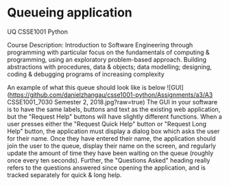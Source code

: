 # Queueing application
UQ CSSE1001 Python

Course Description: Introduction to Software Engineering through programming with particular focus on the fundamentals of computing & programming, using an exploratory problem-based approach. Building abstractions with procedures, data & objects; data modelling; designing, coding & debugging programs of increasing complexity

An example of what this queue should look like is below
![GUI](https://github.com/danielzhangau/csse1001-python/Assignments/a3/A3 CSSE1001_7030 Semester 2, 2018.jpg?raw=true)
The GUI in your software is to have the same labels, buttons and text as the existing web application, but the "Request Help" buttons will have slightly different functions. When a user presses either the "Request Quick Help" button or "Request Long Help" button, the
application must display a dialog box which asks the user for their name. Once they have entered their name, the application should join the user to the queue, display their name on the screen, and regularly update the amount of time they have been waiting on the queue (roughly once every ten seconds). Further, the "Questions Asked" heading really refers to the questions answered since opening the application, and is tracked separately for quick & long help.
